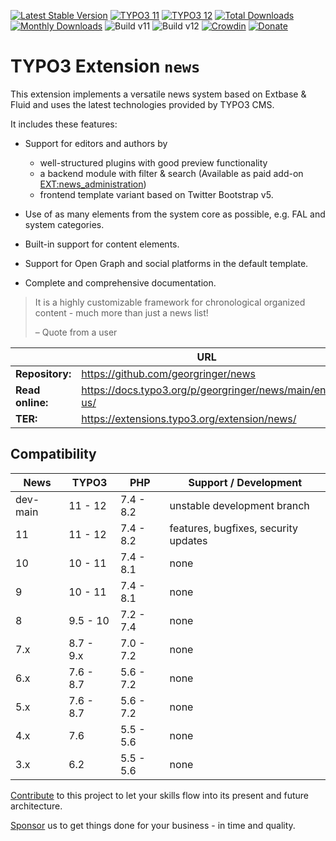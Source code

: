 [![Latest Stable Version](https://poser.pugx.org/georgringer/news/v/stable)](https://extensions.typo3.org/extension/news/)
[![TYPO3 11](https://img.shields.io/badge/TYPO3-11-orange.svg)](https://get.typo3.org/version/11)
[![TYPO3 12](https://img.shields.io/badge/TYPO3-12-orange.svg)](https://get.typo3.org/version/12)
[![Total Downloads](https://poser.pugx.org/georgringer/news/d/total)](https://packagist.org/packages/georgringer/news)
[![Monthly Downloads](https://poser.pugx.org/georgringer/news/d/monthly)](https://packagist.org/packages/georgringer/news)
![Build v11](https://github.com/georgringer/news/actions/workflows/core12.yml/badge.svg)
![Build v12](https://github.com/georgringer/news/actions/workflows/core12.yml/badge.svg)
[![Crowdin](https://badges.crowdin.net/typo3-extension-news/localized.svg)](https://crowdin.com/project/typo3-extension-news)
[![Donate](https://img.shields.io/badge/Donate-PayPal-green.svg)](https://www.paypal.me/GeorgRinger/25)

# TYPO3 Extension `news`

This extension implements a versatile news system based on Extbase & Fluid and
uses the latest technologies provided by TYPO3 CMS.

It includes these features:

* Support for editors and authors by

   * well-structured plugins with good preview functionality
   * a backend module with filter & search (Available as paid add-on [EXT:news_administration](https://docs.typo3.org/p/georgringer/news/main/en-us/Addons/NewsAdministration/Index.html))
   * frontend template variant based on Twitter Bootstrap v5.

* Use of as many elements from the system core as possible, e.g. FAL and system
  categories.
* Built-in support for content elements.
* Support for Open Graph and social platforms in the default template.
* Complete and comprehensive documentation.

> It is a highly customizable framework for chronological organized content -
> much more than just a news list!
>
> – Quote from a user

|                  | URL                                                   |
|------------------|-------------------------------------------------------|
| **Repository:**  | https://github.com/georgringer/news                   |
| **Read online:** | https://docs.typo3.org/p/georgringer/news/main/en-us/ |
| **TER:**         | https://extensions.typo3.org/extension/news/          |

## Compatibility

| News     | TYPO3     | PHP       | Support / Development                |
|----------|-----------|-----------|--------------------------------------|
| dev-main | 11 - 12   | 7.4 - 8.2 | unstable development branch          |
| 11       | 11 - 12   | 7.4 - 8.2 | features, bugfixes, security updates |
| 10       | 10 - 11   | 7.4 - 8.1 | none                                 |
| 9        | 10 - 11   | 7.4 - 8.1 | none                                 |
| 8        | 9.5 - 10  | 7.2 - 7.4 | none                                 |
| 7.x      | 8.7 - 9.x | 7.0 - 7.2 | none                                 |
| 6.x      | 7.6 - 8.7 | 5.6 - 7.2 | none                                 |
| 5.x      | 7.6 - 8.7 | 5.6 - 7.2 | none                                 |
| 4.x      | 7.6       | 5.5 - 5.6 | none                                 |
| 3.x      | 6.2       | 5.5 - 5.6 | none                                 |

[Contribute](https://docs.typo3.org/p/georgringer/news/main/en-us/Introduction/Contribution/Index.html)
to this project to let your skills flow into its present and future architecture.

[Sponsor](https://docs.typo3.org/p/georgringer/news/main/en-us/Introduction/Sponsoring/Index.html)
us to get things done for your business - in time and quality.
